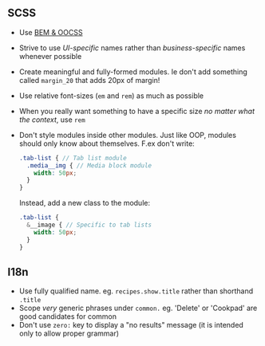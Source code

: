 ## SCSS

- Use [BEM & OOCSS](/best-practices/bem-oocss)
- Strive to use _UI-specific_ names rather than _business-specific_ names whenever possible
- Create meaningful and fully-formed modules. Ie don't add something called `margin_20` that adds 20px of margin!
- Use relative font-sizes (`em` and `rem`) as much as possible
- When you really want something to have a specific size _no matter what the context_, use `rem`
- Don't style modules inside other modules. Just like OOP, modules should only know about themselves. F.ex don't write:

  ```scss
  .tab-list { // Tab list module
    .media__img { // Media block module
      width: 50px;
    }
  }
  ```
  Instead, add a new class to the module:
  ```scss
  .tab-list {
    &__image { // Specific to tab lists
      width: 50px;
    }
  }
  ```

## I18n

- Use fully qualified name. eg. `recipes.show.title` rather than shorthand `.title`
- Scope _very_ generic phrases under `common.` eg. 'Delete' or 'Cookpad' are good candidates for common
- Don't use `zero:` key to display a "no results" message (it is intended only to allow proper grammar)
